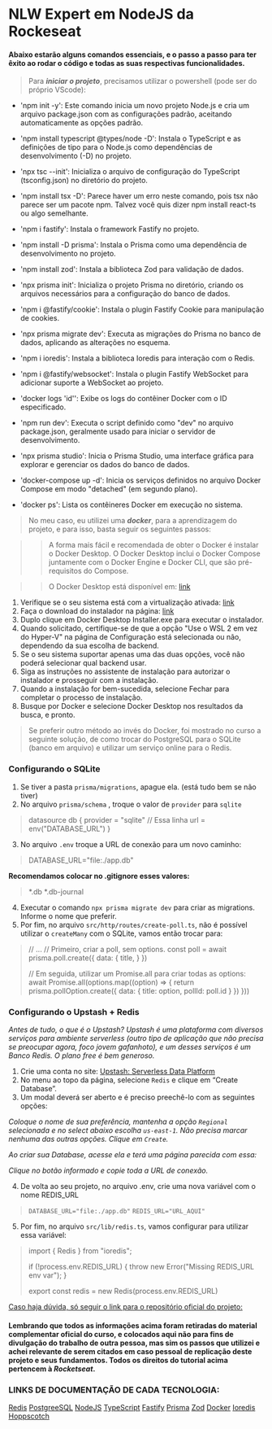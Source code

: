 # NLW Expert em NodeJS da Rockeseat 

#### Abaixo estarão alguns comandos essenciais, e o passo a passo para ter êxito ao rodar o código e todas as suas respectivas funcionalidades.

> Para ***iniciar o projeto***, precisamos utilizar o powershell (pode ser do próprio VScode):

- 'npm init -y': Este comando inicia um novo projeto Node.js e cria um arquivo package.json com as configurações padrão, aceitando automaticamente as opções padrão.

- 'npm install typescript @types/node -D': Instala o TypeScript e as definições de tipo para o Node.js como dependências de desenvolvimento (-D) no projeto.

- 'npx tsc --init': Inicializa o arquivo de configuração do TypeScript (tsconfig.json) no diretório do projeto.

- 'npm install tsx -D': Parece haver um erro neste comando, pois tsx não parece ser um pacote npm. Talvez você quis dizer npm install react-ts ou algo semelhante.

- 'npm i fastify': Instala o framework Fastify no projeto.

- 'npm install -D prisma': Instala o Prisma como uma dependência de desenvolvimento no projeto.

- 'npm install zod': Instala a biblioteca Zod para validação de dados.

- 'npx prisma init': Inicializa o projeto Prisma no diretório, criando os arquivos necessários para a configuração do banco de dados.

- 'npm i @fastify/cookie': Instala o plugin Fastify Cookie para manipulação de cookies.

- 'npx prisma migrate dev': Executa as migrações do Prisma no banco de dados, aplicando as alterações no esquema.

- 'npm i ioredis': Instala a biblioteca Ioredis para interação com o Redis.

- 'npm i @fastify/websocket': Instala o plugin Fastify WebSocket para adicionar suporte a WebSocket ao projeto.

- 'docker logs 'id'': Exibe os logs do contêiner Docker com o ID especificado.

- 'npm run dev': Executa o script definido como "dev" no arquivo package.json, geralmente usado para iniciar o servidor de desenvolvimento.

- 'npx prisma studio': Inicia o Prisma Studio, uma interface gráfica para explorar e gerenciar os dados do banco de dados.

- 'docker-compose up -d': Inicia os serviços definidos no arquivo Docker Compose em modo "detached" (em segundo plano).

- 'docker ps': Lista os contêineres Docker em execução no sistema.

> No meu caso, eu utilizei uma ***docker***, para a aprendizagem do projeto, e para isso, basta seguir os seguintes passos:

>> A forma mais fácil e recomendada de obter o Docker é instalar o Docker Desktop. O Docker Desktop inclui o Docker Compose juntamente com o Docker Engine e Docker CLI, que são pré-requisitos do Compose.

>> O Docker Desktop está disponível em: [link](https://docs.docker.com/desktop/install/windows-install/)

1. Verifique se o seu sistema está com a virtualização ativada: [link](https://docs.docker.com/desktop/troubleshoot/topics/#virtualization)
2. Faça o download do instalador na página: [link](https://docs.docker.com/desktop/install/windows-install/)
3. Duplo clique em Docker Desktop Installer.exe para executar o instalador.
4. Quando solicitado, certifique-se de que a opção "Use o WSL 2 em vez do Hyper-V" na página de Configuração está selecionada ou não, dependendo da sua escolha de backend.
5. Se o seu sistema suportar apenas uma das duas opções, você não poderá selecionar qual backend usar.
6. Siga as instruções no assistente de instalação para autorizar o instalador e prosseguir com a instalação.
7. Quando a instalação for bem-sucedida, selecione Fechar para completar o processo de instalação.
8. Busque por Docker e selecione Docker Desktop nos resultados da busca, e pronto.

> Se preferir outro método ao invés do Docker, foi mostrado no curso a seguinte solução, de como trocar do PostgreSQL para o SQLite (banco em arquivo) e utilizar um serviço online para o Redis. 

### Configurando o SQLite

1. Se tiver a pasta `prisma/migrations`, apague ela. (está tudo bem se não tiver)
2. No arquivo `prisma/schema` , troque o valor de `provider` para `sqlite`
>    datasource db {
>    provider = "sqlite" // Essa linha
>    url      = env("DATABASE_URL")
>    }

3. No arquivo `.env` troque a URL de conexão para um novo caminho:

> DATABASE_URL="file:./app.db"

**Recomendamos colocar no .gitignore esses valores:**
> *.db
> *.db-journal

4. Executar o comando `npx prisma migrate dev` para criar as migrations. Informe o nome que preferir.
5. Por fim, no arquivo `src/http/routes/create-poll.ts`, não é possível utilizar o `createMany` com o SQLite, vamos então trocar para:

>// ...
>// Primeiro, criar a poll, sem options.
>const poll = await prisma.poll.create({
>  data: {
>    title,
>  }
>})
>
>// Em seguida, utilizar um Promise.all para criar todas as options:
>await Promise.all(options.map((option) => {
>  return prisma.pollOption.create({
>    data: {
>      title: option,
>      pollId: poll.id
>    }
>  })
>}))

### Configurando o Upstash + Redis
*Antes de tudo, o que é o Upstash? Upstash é uma plataforma com diversos serviços para ambiente serverless (outro tipo de aplicação que não precisa se preocupar agora, foco jovem gafanhoto), e um desses serviços é um Banco Redis. O plano free é bem generoso.*

1. Crie uma conta no site: [Upstash: Serverless Data Platform](https://upstash.com/)
2. No menu ao topo da página, selecione `Redis` e clique em “Create Database”.
3. Um modal deverá ser aberto e é preciso preechê-lo com as seguintes opções: 

*Coloque o nome de sua preferência, mantenha a opção `Regional` selecionada e no select abaixo escolha `us-east-1`.*
*Não precisa marcar nenhuma das outras opções. Clique em `Create`.*

*Ao criar sua Database, acesse ela e terá uma página parecida com essa:*

[](bcffb95ba92461382b864aec819abf913f8846d3b48c344b2b7f9ff04a96c46e_copy.jpg)
*Clique no botão informado e copie toda a URL de conexão.*

4. De volta ao seu projeto, no arquivo .env, crie uma nova variável com o nome REDIS_URL 
> `DATABASE_URL="file:./app.db"`
> `REDIS_URL="URL_AQUI"`

5. Por fim, no arquivo `src/lib/redis.ts`, vamos configurar para utilizar essa variável:

>import { Redis } from "ioredis";
>
>if (!process.env.REDIS_URL) {
>  throw new Error("Missing REDIS_URL env var");
>}
>
>export const redis = new Redis(process.env.REDIS_URL)

[Caso haja dúvida, só seguir o link para o repositório oficial do projeto:](https://github.com/rocketseat-education/nlw-expert-nodejs/tree/0f1a0f1e8343963ff72b523c5105de3d375e2b7f)

#### Lembrando que todos as informações acima foram retiradas do material complementar oficial do curso, e colocados aqui não para fins de divulgação do trabalho de outra pessoa, mas sim os passos que utilizei e achei relevante de serem citados em caso pessoal de replicação deste projeto e seus fundamentos. Todos os direitos do tutorial acima pertencem à ***Rocketseat***. 

### LINKS DE DOCUMENTAÇÃO DE CADA TECNOLOGIA:

[Redis](https://redis.io/)
[PostgreeSQL](https://www.postgresql.org/)
[NodeJS](https://nodejs.org/en)
[TypeScript](https://www.typescriptlang.org/)
[Fastify](https://fastify.dev/)
[Prisma](https://www.prisma.io/)
[Zod](https://zod.dev/)
[Docker](https://www.docker.com/)
[Ioredis](https://www.https://www.npmjs.com/package/ioredis.com/)
[Hoppscotch](https://hoppscotch.io/)